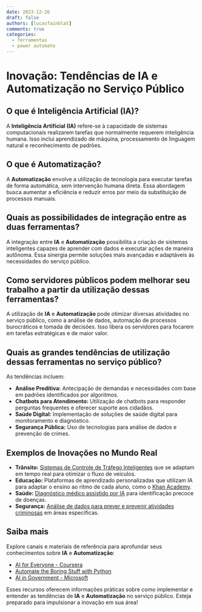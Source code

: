 ```yaml
---
date: 2023-12-26
draft: false
authors: [lucasfainblat]
comments: true
categories:
  - ferramentas
  - power automate
---
```


# Inovação: Tendências de IA e Automatização no Serviço Público

## O que é Inteligência Artificial (IA)?

A **Inteligência Artificial (IA)** refere-se à capacidade de sistemas computacionais realizarem tarefas que normalmente requerem inteligência humana. Isso inclui aprendizado de máquina, processamento de linguagem natural e reconhecimento de padrões.

## O que é Automatização?

A **Automatização** envolve a utilização de tecnologia para executar tarefas de forma automática, sem intervenção humana direta. Essa abordagem busca aumentar a eficiência e reduzir erros por meio da substituição de processos manuais.

<!-- more -->

## Quais as possibilidades de integração entre as duas ferramentas?

A integração entre **IA** e **Automatização** possibilita a criação de sistemas inteligentes capazes de aprender com dados e executar ações de maneira autônoma. Essa sinergia permite soluções mais avançadas e adaptáveis às necessidades do serviço público.

## Como servidores públicos podem melhorar seu trabalho a partir da utilização dessas ferramentas?

A utilização de **IA** e **Automatização** pode otimizar diversas atividades no serviço público, como a análise de dados, automação de processos burocráticos e tomada de decisões. Isso libera os servidores para focarem em tarefas estratégicas e de maior valor.

## Quais as grandes tendências de utilização dessas ferramentas no serviço público?

As tendências incluem:

- **Análise Preditiva:** Antecipação de demandas e necessidades com base em padrões identificados por algoritmos.
- **Chatbots para Atendimento:** Utilização de chatbots para responder perguntas frequentes e oferecer suporte aos cidadãos.
- **Saúde Digital:** Implementação de soluções de saúde digital para monitoramento e diagnóstico.
- **Segurança Pública:** Uso de tecnologias para análise de dados e prevenção de crimes.

## Exemplos de Inovações no Mundo Real

- **Trânsito:** [Sistemas de Controle de Tráfego Inteligentes](https://www.clickworker.com/customer-blog/artificial-intelligence-road-traffic/) que se adaptam em tempo real para otimizar o fluxo de veículos.
- **Educação:** Plataformas de aprendizado personalizadas que utilizam IA para adaptar o ensino ao ritmo de cada aluno, como o [Khan Academy](https://www.khanacademy.org/).
- **Saúde:** [Diagnóstico médico assistido por IA](https://www.ncbi.nlm.nih.gov/pmc/articles/PMC7293022/) para identificação precoce de doenças.
- **Segurança:** [Análise de dados para prever e prevenir atividades criminosas](https://www.ojp.gov/ncjrs/virtual-library/abstracts/artificial-intelligence-applications-law-enforcement-overview) em áreas específicas.

## Saiba mais

Explore canais e materiais de referência para aprofundar seus conhecimentos sobre **IA** e **Automatização**:

- [AI for Everyone - Coursera](https://www.coursera.org/learn/ai-for-everyone)
- [Automate the Boring Stuff with Python](https://automatetheboringstuff.com/)
- [AI in Government - Microsoft](https://www.microsoft.com/en-us/ai/industry/ai-in-government?activetab=pivot1%3aprimaryr6)

Esses recursos oferecem informações práticas sobre como implementar e entender as tendências de **IA** e **Automatização** no serviço público. Esteja preparado para impulsionar a inovação em sua área!